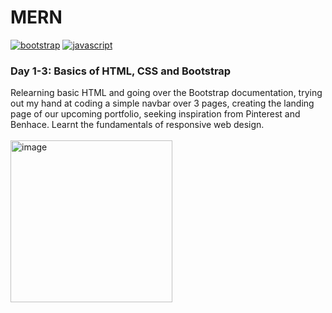 # MERN
<a href='https://getbootstrap.com/' target="_blank"><img alt='bootstrap' src='https://img.shields.io/badge/Bootstrap-100000?style=flat&logo=bootstrap&logoColor=FFFFFF&labelColor=8700DA&color=black'/></a> <a href='https://developer.mozilla.org/en-US/docs/Web/JavaScript' target="_blank"><img alt='javascript' src='https://img.shields.io/badge/Javascript-100000?style=flat&logo=javascript&logoColor=white&labelColor=FFDD00&color=black'/></a>

### Day 1-3: Basics of HTML, CSS and Bootstrap<br>
Relearning basic HTML and going over the Bootstrap documentation, trying out my hand at coding a simple navbar over 3 pages, creating the landing page of our upcoming portfolio, seeking inspiration from Pinterest and Benhace. Learnt the fundamentals of responsive web design. <br><br>
<img width="259" alt="image" src="https://github.com/ShubhangiXD/MERN/assets/92100787/834c221b-9169-41be-9aaf-210ac42f289f">
